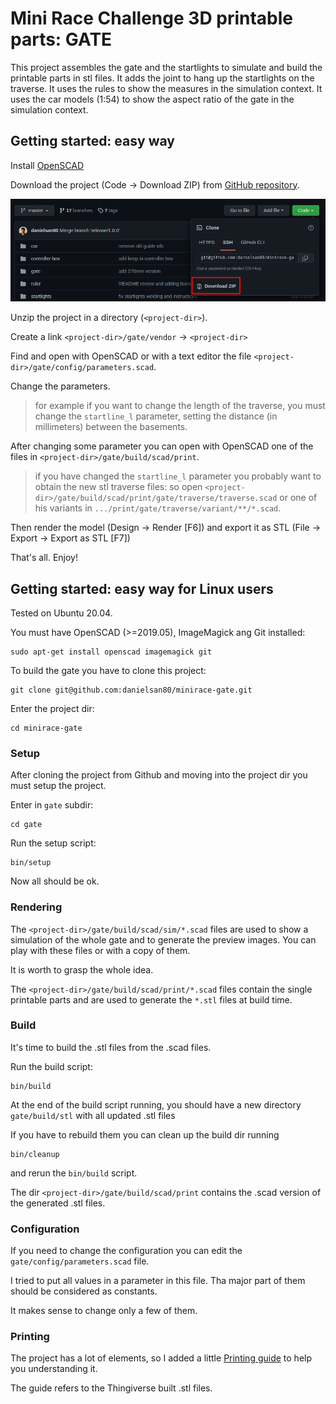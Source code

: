 # Mini Race Challenge 3D printable parts: GATE

This project assembles the gate and the startlights to simulate
and build the printable parts in stl files.
It adds the joint to hang up the startlights on the traverse.
It uses the rules to show the measures in the simulation context.
It uses the car models (1:54) to show the aspect ratio of the gate in the simulation context.

## Getting started: easy way

Install [OpenSCAD](https://openscad.org/)

Download the project (Code -> Download ZIP) from [GitHub repository](https://github.com/danielsan80/minirace-gate).

![Download the project](doc/download-repository.png "Download the project")

Unzip the project in a directory (`<project-dir>`).

Create a link `<project-dir>/gate/vendor` -> `<project-dir>` 

Find and open with OpenSCAD or with a text editor the file `<project-dir>/gate/config/parameters.scad`.

Change the parameters.

> for example if you want to change the length of the traverse,
you must change the `startline_l` parameter, setting the distance (in millimeters) between the basements.

After changing some parameter you can open with OpenSCAD one of the files in `<project-dir>/gate/build/scad/print`.

> if you have changed the `startline_l` parameter you probably want to obtain the new stl traverse files:
> so open `<project-dir>/gate/build/scad/print/gate/traverse/traverse.scad`
> or one of his variants in `.../print/gate/traverse/variant/**/*.scad`.
 
Then render the model (Design -> Render [F6]) and export it as STL (File -> Export -> Export as STL [F7])

That's all. Enjoy!


## Getting started: easy way for Linux users

Tested on Ubuntu 20.04.

You must have OpenSCAD (>=2019.05), ImageMagick ang Git installed:

```
sudo apt-get install openscad imagemagick git
```

To build the gate you have to clone this project:

```
git clone git@github.com:danielsan80/minirace-gate.git
```

Enter the project dir:

```
cd minirace-gate
```

### Setup
After cloning the project from Github and moving into the project dir you must setup the project.

Enter in `gate` subdir:

```
cd gate
```

Run the setup script:

```
bin/setup
```

Now all should be ok.

### Rendering
The `<project-dir>/gate/build/scad/sim/*.scad` files are used to show a simulation of the whole gate
and to generate the preview images.
You can play with these files or with a copy of them.

It is worth to grasp the whole idea.

The `<project-dir>/gate/build/scad/print/*.scad` files contain the single printable parts
and are used to generate the `*.stl` files at build time. 


### Build

It's time to build the .stl files from the .scad files.


Run the build script:

```
bin/build
```

At the end of the build script running, you should have a new directory `gate/build/stl`
with all updated .stl files

If you have to rebuild them you can clean up the build dir running

```
bin/cleanup
```

and rerun the `bin/build` script. 

The dir `<project-dir>/gate/build/scad/print` contains the .scad version of the generated .stl files. 

### Configuration

If you need to change the configuration you can edit the `gate/config/parameters.scad` file.

I tried to put all values in a parameter in this file. Tha major part of them should be considered as constants.

It makes sense to change only a few of them. 

### Printing

The project has a lot of elements, so I added a little [Printing guide](doc/printing.md) to help you understanding it.

The guide refers to the Thingiverse built .stl files. 
